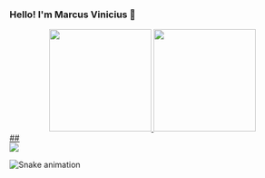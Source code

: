 ### Hello! I'm Marcus Vinicius 👋
<div align="center">
  <a href="https://github.com/GustavoLuizO">
  <img height="180em" src="https://github-readme-stats.vercel.app/api?username=GustavoLuizO&show_icons=true&theme=codeSTACKr&include_all_commits=true&count_private=true"/>
  <img height="180em" src="https://github-readme-stats.vercel.app/api/top-langs/?username=GustavoLuizO&layout=compact&langs_count=7&theme=codeSTACKr"/>
</div>
##
  
  <div> 
  <a href="https://www.youtube.com/channel/UCi3mEZ9OA55PXyL9usM65Jg" target="_blank"><img src="https://img.shields.io/badge/YouTube-FF0000?style=for-the-badge&logo=youtube&logoColor=white" target="_blank"></a> 
 
  ![Snake animation](https://github.com/GustavoLuizO/GustavoLuizO/blob/output/github-contribution-grid-snake.svg)
 
</div>
  

